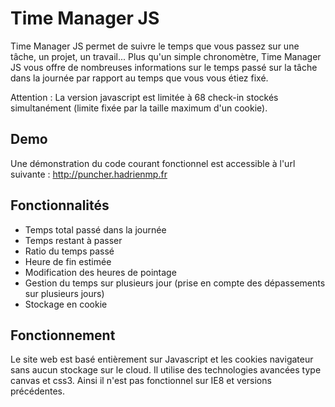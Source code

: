 Time Manager JS
===============

Time Manager JS permet de suivre le temps que vous passez sur une tâche, un projet, un travail... Plus qu'un simple chronomètre, Time Manager JS vous offre de nombreuses informations sur le temps passé sur la tâche dans la journée par rapport au temps que vous vous étiez fixé.

Attention : La version javascript est limitée à 68 check-in stockés simultanément (limite fixée par la taille maximum d'un cookie).

Demo
----
Une démonstration du code courant fonctionnel est accessible à l'url suivante : http://puncher.hadrienmp.fr

Fonctionnalités
---------------

* Temps total passé dans la journée
* Temps restant à passer
* Ratio du temps passé
* Heure de fin estimée
* Modification des heures de pointage
* Gestion du temps sur plusieurs jour (prise en compte des dépassements sur plusieurs jours)
* Stockage en cookie

Fonctionnement
--------------

Le site web est basé entièrement sur Javascript et les cookies navigateur sans aucun stockage sur le cloud.
Il utilise des technologies avancées type canvas et css3. Ainsi il n'est pas fonctionnel sur IE8 et versions précédentes.
